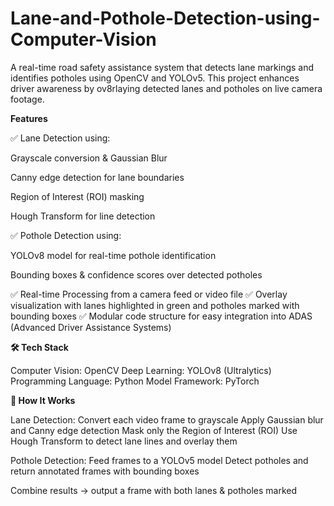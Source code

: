 # Lane-and-Pothole-Detection-using-Computer-Vision
A real-time road safety assistance system that detects lane markings and identifies potholes using OpenCV and YOLOv5. This project enhances driver awareness by ov8rlaying detected lanes and potholes on live camera footage.

**Features**

✅ Lane Detection using:

Grayscale conversion & Gaussian Blur

Canny edge detection for lane boundaries

Region of Interest (ROI) masking

Hough Transform for line detection

✅ Pothole Detection using:

YOLOv8 model for real-time pothole identification

Bounding boxes & confidence scores over detected potholes

✅ Real-time Processing from a camera feed or video file
✅ Overlay visualization with lanes highlighted in green and potholes marked with bounding boxes
✅ Modular code structure for easy integration into ADAS (Advanced Driver Assistance Systems)

**🛠 Tech Stack**

Computer Vision: OpenCV
Deep Learning: YOLOv8 (Ultralytics)
Programming Language: Python
Model Framework: PyTorch

**📂 How It Works**

Lane Detection:
  Convert each video frame to grayscale
  Apply Gaussian blur and Canny edge detection
  Mask only the Region of Interest (ROI)
  Use Hough Transform to detect lane lines and overlay them
  
Pothole Detection:
  Feed frames to a YOLOv5 model
  Detect potholes and return annotated frames with bounding boxes
  
Combine results → output a frame with both lanes & potholes marked


